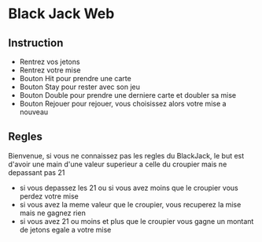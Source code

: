 # Black Jack Web

## Instruction
- Rentrez vos jetons
- Rentrez votre mise
- Bouton Hit pour prendre une carte
- Bouton Stay pour rester avec son jeu
- Bouton Double pour prendre une derniere carte et doubler sa mise
- Bouton Rejouer pour rejouer, vous choisissez alors votre mise a nouveau

## Regles

Bienvenue, si vous ne connaissez pas les regles du BlackJack, le but est d'avoir une main
d'une valeur superieur a celle du croupier mais ne depassant pas 21
- si vous depassez les 21 ou si vous avez moins que le croupier vous perdez votre mise
- si vous avez la meme valeur que le croupier, vous recuperez la mise mais ne gagnez rien
- si vous avez 21 ou moins et plus que le croupier vous gagne un montant de jetons egale a votre mise
